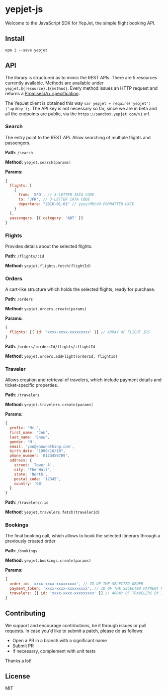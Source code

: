 # yepjet-js

Welcome to the JavaScript SDK for YepJet, the simple flight booking API.

## Install

`npm i --save yepjet`

## API

The library is structured as to mimic the REST APIs. There are 5 resources currently available. 
Methods are available under `yepjet.${resource}.${method}`. Every method issues an HTTP request and returns a [Promises/A+ specification](http://promises-aplus.github.com/promises-spec/).

The YepJet client is obtained this way `var yepjet = require('yepjet')('apiKey');`. The API key is not necessary so far, since we are in beta and all the endpoints are public, via the `https://sandbox.yepjet.com/v1` url.

### Search

The entry point to the REST APi. Allow searching of multiple flights and passengers.

**Path**: `/search`

**Method:** `yepjet.search(params)`

**Params:**
```js
{
  flights: [
    {
      from: 'SFO', // 3-LETTER IATA CODE
      to: 'JFK', // 3-LETTER IATA CODE
      departure: "2016-01-01" // yyyy/MM/dd FORMATTED DATE
    }
  ],
  passengers: [{ category: 'ADT' }] 
}
```

### Flights

Provides details about the selected flights.

**Path**: `/flights/:id`

**Method:** `yepjet.flights.fetch(flightId)`

### Orders

A cart-like structure which holds the selected flights, ready for purchase.

**Path**: `/orders`

**Method:** `yepjet.orders.create(params)`

**Params:**
```js
{
  flights: [{ id: 'xxxx-xxxx-xxxxxxxxx' }] // ARRAY OF FLIGHT IDS
}
```

**Path**: `/orders/:ordersId/flights/:flightId`

**Method:** `yepjet.orders.addFlight(orderId, flightId)`


### Traveler

Allows creation and retrieval of travelers, which include payment details and ticket-specific properties.

**Path**: `/travelers`

**Method:** `yepjet.travelers.create(params)`

**Params:**
```js
{
  prefix: 'Mr.',
  first_name: 'Jon',
  last_name: 'Snow',
  gender: 'M',
  email: 'you@knownothing.com',
  birth_date: "1990/10/10",
  phone_number: '0123456789',
  address: {
    street: 'Tower A',
    city: 'The Wall',
    state: 'North',
    postal_code: '12345',
    country: 'GB'
  }
}
```

**Path**: `/travelers/:id`

**Method:** `yepjet.travelers.fetch(travelerId)`

### Bookings

The final booking call, which allows to book the selected itinerary through a previously created order

**Path**: `/bookings`

**Method:** `yepjet.bookings.create(params)`

**Params:**
```js
{
  order_id: 'xxxx-xxxx-xxxxxxxxx', // ID OF THE SELECTED ORDER
  payment_token: 'xxxx-xxxx-xxxxxxxxx', // ID OF THE SELECTED PAYMENT METHOD
  travelers: [{ id: 'xxxx-xxxx-xxxxxxxxx' }] // ARRAY OF TRAVELERS BY ID
}
```

## Contributing

We support and encourage contributions, be it through issues or pull requests.
In case you'd like to submit a patch, please do as follows:
- Open a PR in a branch with a significant name
- Submit PR
- If necessary, complement with unit tests

Thanks a lot!

## License

MIT

